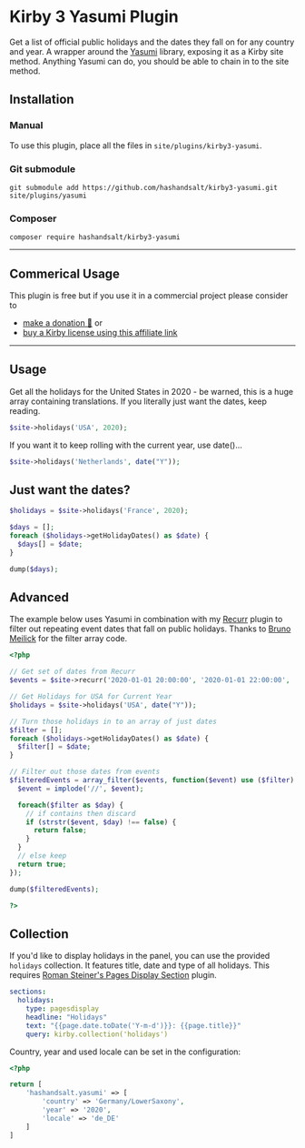 # Kirby 3 Yasumi Plugin

Get a list of official public holidays and the dates they fall on for any country and year. A wrapper around the [Yasumi](https://azuyalabs.github.io/yasumi/) library, exposing it as a Kirby site method. Anything Yasumi can do, you should be able to chain in to the site method.

## Installation

### Manual

To use this plugin, place all the files in `site/plugins/kirby3-yasumi`.

### Git submodule

```
git submodule add https://github.com/hashandsalt/kirby3-yasumi.git site/plugins/yasumi
```

### Composer

```
composer require hashandsalt/kirby3-yasumi
```

---

## Commerical Usage

This plugin is free but if you use it in a commercial project please consider to

- [make a donation 🍻](https://paypal.me/hashandsalt?locale.x=en_GB) or
- [buy a Kirby license using this affiliate link](https://a.paddle.com/v2/click/1129/36141?link=1170)

---

## Usage

Get all the holidays for the United States in 2020 - be warned, this is a huge array containing translations. If you literally just want the dates, keep reading.

```php
$site->holidays('USA', 2020);
```

If you want it to keep rolling with the current year, use date()...

```php
$site->holidays('Netherlands', date("Y"));
```

## Just want the dates?

```php
$holidays = $site->holidays('France', 2020);

$days = [];
foreach ($holidays->getHolidayDates() as $date) {
  $days[] = $date;
}

dump($days);
```

## Advanced

The example below uses Yasumi in combination with my [Recurr](https://github.com/HashandSalt/kirby-recurr) plugin to filter out repeating event dates that fall on public holidays. Thanks to [Bruno Meilick](https://github.com/bnomei) for the filter array code.

```php
<?php

// Get set of dates from Recurr
$events = $site->recurr('2020-01-01 20:00:00', '2020-01-01 22:00:00', 'WEEKLY', ['WE', 'TH', 'FR'], '2021-01-26');

// Get Holidays for USA for Current Year
$holidays = $site->holidays('USA', date("Y"));

// Turn those holidays in to an array of just dates
$filter = [];
foreach ($holidays->getHolidayDates() as $date) {
  $filter[] = $date;
}

// Filter out those dates from events
$filteredEvents = array_filter($events, function($event) use ($filter) {
  $event = implode('//', $event);

  foreach($filter as $day) {
    // if contains then discard
    if (strstr($event, $day) !== false) {
      return false;
    }
  }
  // else keep
  return true;
});

dump($filteredEvents);

?>
```

## Collection

If you'd like to display holidays in the panel, you can use the provided `holidays` collection. It features title, date and type of all holidays. This requires [Roman Steiner's Pages Display Section](https://github.com/rasteiner/k3-pagesdisplay-section) plugin.

```yml
sections:
  holidays:
    type: pagesdisplay
    headline: "Holidays"
    text: "{{page.date.toDate('Y-m-d')}}: {{page.title}}"
    query: kirby.collection('holidays')
```

Country, year and used locale can be set in the configuration:

```php
<?php

return [
    'hashandsalt.yasumi' => [
        'country' => 'Germany/LowerSaxony',
        'year' => '2020',
        'locale' => 'de_DE'
    ]
]
```
